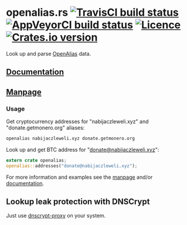 # openalias.rs [![TravisCI build status](https://travis-ci.org/nabijaczleweli/openalias.rs.svg?branch=master)](https://travis-ci.org/nabijaczleweli/openalias.rs) [![AppVeyorCI build status](https://ci.appveyor.com/api/projects/status/cspjknvfow5gfro0/branch/master?svg=true)](https://ci.appveyor.com/project/nabijaczleweli/openalias-rs/branch/master) [![Licence](https://img.shields.io/badge/license-MIT-blue.svg?style=flat)](LICENSE) [![Crates.io version](https://meritbadge.herokuapp.com/openalias)](https://crates.io/crates/openalias)
Look up and parse [OpenAlias](https://openalias.org) data.

## [Documentation](https://rawcdn.githack.com/nabijaczleweli/openalias.rs/doc/openalias/index.html)
## [Manpage](https://rawcdn.githack.com/nabijaczleweli/openalias.rs/man/openalias.1.html)

### Usage

Get cryptocurrency addresses for "nabijaczleweli.xyz" and "donate.getmonero.org" aliases:

```sh
openalias nabijaczleweli.xyz donate.getmonero.org
```

Look up and get BTC address for "donate@nabijaczleweli.xyz":

```rust
extern crate openalias;
openalias::addresses("donate@nabijaczleweli.xyz");
```

For more information and examples see the [manpage](https://rawcdn.githack.com/nabijaczleweli/openalias.rs/man/cargo-install-update.1.html) and/or
[documentation](https://rawcdn.githack.com/nabijaczleweli/openalias.rs/doc/openalias/index.html).

## Lookup leak protection with DNSCrypt

Just use [dnscrypt-proxy](https://github.com/jedisct1/dnscrypt-proxy) on your system.
